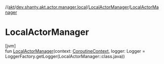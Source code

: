 //[akt](../../../index.md)/[dev.shanty.akt.actor.manager.local](../index.md)/[LocalActorManager](index.md)/[LocalActorManager](-local-actor-manager.md)

# LocalActorManager

[jvm]\
fun [LocalActorManager](-local-actor-manager.md)(context: [CoroutineContext](https://kotlinlang.org/api/latest/jvm/stdlib/kotlin.coroutines/-coroutine-context/index.html), logger: Logger = LoggerFactory.getLogger(LocalActorManager::class.java))
